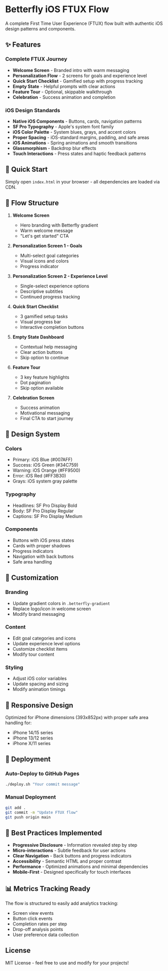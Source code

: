# Betterfly iOS FTUX Flow

A complete First Time User Experience (FTUX) flow built with authentic iOS design patterns and components.

## ✨ Features

### Complete FTUX Journey
- **Welcome Screen** - Branded intro with warm messaging
- **Personalization Flow** - 2 screens for goals and experience level
- **Quick Start Checklist** - Gamified setup with progress tracking
- **Empty State** - Helpful prompts with clear actions
- **Feature Tour** - Optional, skippable walkthrough
- **Celebration** - Success animation and completion

### iOS Design Standards
- **Native iOS Components** - Buttons, cards, navigation patterns
- **SF Pro Typography** - Apple's system font family
- **iOS Color Palette** - System blues, grays, and accent colors
- **Proper Spacing** - iOS-standard margins, padding, and safe areas
- **iOS Animations** - Spring animations and smooth transitions
- **Glassmorphism** - Backdrop blur effects
- **Touch Interactions** - Press states and haptic feedback patterns

## 🚀 Quick Start

Simply open `index.html` in your browser - all dependencies are loaded via CDN.

## 📱 Flow Structure

1. **Welcome Screen**
   - Hero branding with Betterfly gradient
   - Warm welcome message
   - "Let's get started" CTA

2. **Personalization Screen 1 - Goals**
   - Multi-select goal categories
   - Visual icons and colors
   - Progress indicator

3. **Personalization Screen 2 - Experience Level**
   - Single-select experience options
   - Descriptive subtitles
   - Continued progress tracking

4. **Quick Start Checklist**
   - 3 gamified setup tasks
   - Visual progress bar
   - Interactive completion buttons

5. **Empty State Dashboard**
   - Contextual help messaging
   - Clear action buttons
   - Skip option to continue

6. **Feature Tour**
   - 3 key feature highlights
   - Dot pagination
   - Skip option available

7. **Celebration Screen**
   - Success animation
   - Motivational messaging
   - Final CTA to start journey

## 🎨 Design System

### Colors
- Primary: iOS Blue (#007AFF)
- Success: iOS Green (#34C759)
- Warning: iOS Orange (#FF9500)
- Error: iOS Red (#FF3B30)
- Grays: iOS system gray palette

### Typography
- Headlines: SF Pro Display Bold
- Body: SF Pro Display Regular
- Captions: SF Pro Display Medium

### Components
- Buttons with iOS press states
- Cards with proper shadows
- Progress indicators
- Navigation with back buttons
- Safe area handling

## 🔧 Customization

### Branding
- Update gradient colors in `.betterfly-gradient`
- Replace logo/icon in welcome screen
- Modify brand messaging

### Content
- Edit goal categories and icons
- Update experience level options
- Customize checklist items
- Modify tour content

### Styling
- Adjust iOS color variables
- Update spacing and sizing
- Modify animation timings

## 📱 Responsive Design

Optimized for iPhone dimensions (393x852px) with proper safe area handling for:
- iPhone 14/15 series
- iPhone 13/12 series
- iPhone X/11 series

## 🚀 Deployment

### Auto-Deploy to GitHub Pages
```bash
./deploy.sh "Your commit message"
```

### Manual Deployment
```bash
git add .
git commit -m "Update FTUX flow"
git push origin main
```

## 🎯 Best Practices Implemented

- **Progressive Disclosure** - Information revealed step by step
- **Micro-interactions** - Subtle feedback for user actions
- **Clear Navigation** - Back buttons and progress indicators
- **Accessibility** - Semantic HTML and proper contrast
- **Performance** - Optimized animations and minimal dependencies
- **Mobile-First** - Designed specifically for touch interfaces

## 📊 Metrics Tracking Ready

The flow is structured to easily add analytics tracking:
- Screen view events
- Button click events
- Completion rates per step
- Drop-off analysis points
- User preference data collection

## License

MIT License - feel free to use and modify for your projects!